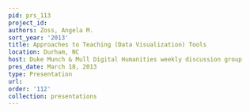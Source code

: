 ```yaml
---
pid: prs_113
project_id: 
authors: Zoss, Angela M.
sort_year: '2013'
title: Approaches to Teaching (Data Visualization) Tools
location: Durham, NC
host: Duke Munch & Mull Digital Humanities weekly discussion group
pres_date: March 18, 2013
type: Presentation
url: 
order: '112'
collection: presentations
---
```

